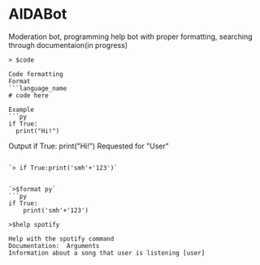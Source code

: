 # AIDABot

Moderation bot, programming help bot with proper formatting, searching through documentaion(in progress)


`> $code`

```
Code formatting
Format
```language_name
# code here

Example
```py
if True:
  print("Hi!")
```
Output 
if True: 
  print("Hi!") Requested for "User"
```

`> if True:print('smh'+'123')`


`>$format py`
```py
if True:
    print('smh'+'123')

```

`>$help spotify`


```
Help with the spotify command
Documentation:  Arguments
Information about a song that user is listening [user]
```
